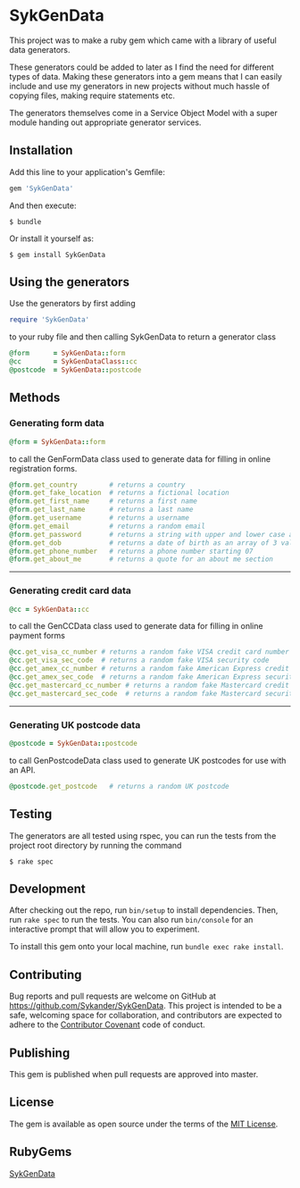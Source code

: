 # SykGenData

This project was to make a ruby gem which came with a library of useful data generators.

These generators could be added to later as I find the need for different types of data. Making these generators into a gem means that I can easily include and use my generators in new projects without much hassle of copying files, making require statements etc.

The generators themselves come in a Service Object Model with a super module handing out appropriate generator services.

## Installation

Add this line to your application's Gemfile:

```ruby
gem 'SykGenData'
```

And then execute:

    $ bundle

Or install it yourself as:

    $ gem install SykGenData

## Using the generators

Use the generators by first adding
```ruby
require 'SykGenData'
```
to your ruby file and then calling SykGenData to return a generator class
```ruby
@form      = SykGenData::form
@cc        = SykGenDataClass::cc
@postcode  = SykGenData::postcode
```

## Methods

### Generating form data
```ruby
@form = SykGenData::form
```
to call the GenFormData class used to generate data for filling in online registration forms.
```ruby
@form.get_country        # returns a country
@form.get_fake_location  # returns a fictional location
@form.get_first_name     # returns a first name
@form.get_last_name      # returns a last name
@form.get_username       # returns a username
@form.get_email          # returns a random email
@form.get_password       # returns a string with upper and lower case as well as special characters and numbers
@form.get_dob            # returns a date of birth as an array of 3 values
@form.get_phone_number   # returns a phone number starting 07
@form.get_about_me       # returns a quote for an about me section
```
--------

### Generating credit card data
```ruby
@cc = SykGenData::cc
```
to call the GenCCData class used to generate data for filling in online payment forms
```ruby
@cc.get_visa_cc_number # returns a random fake VISA credit card number
@cc.get_visa_sec_code  # returns a random fake VISA security code
@cc.get_amex_cc_number # returns a random fake American Express credit card number
@cc.get_amex_sec_code  # returns a random fake American Express security code
@cc.get_mastercard_cc_number # returns a random fake Mastercard credit card number
@cc.get_mastercard_sec_code  # returns a random fake Mastercard security code
```
--------

### Generating UK postcode data
```ruby
@postcode = SykGenData::postcode
```
to call GenPostcodeData class used to generate UK postcodes for use with an API.
```ruby
@postcode.get_postcode   # returns a random UK postcode
```
## Testing

The generators are all tested using rspec, you can run the tests from the project root directory by running the command

    $ rake spec


## Development

After checking out the repo, run `bin/setup` to install dependencies. Then, run `rake spec` to run the tests. You can also run `bin/console` for an interactive prompt that will allow you to experiment.

To install this gem onto your local machine, run `bundle exec rake install`.

## Contributing

Bug reports and pull requests are welcome on GitHub at https://github.com/Sykander/SykGenData. This project is intended to be a safe, welcoming space for collaboration, and contributors are expected to adhere to the [Contributor Covenant](http://contributor-covenant.org) code of conduct.

## Publishing

This gem is published when pull requests are approved into master.

## License

The gem is available as open source under the terms of the [MIT License](https://opensource.org/licenses/MIT).

## RubyGems

[SykGenData](https://rubygems.org/gems/SykGenData)
